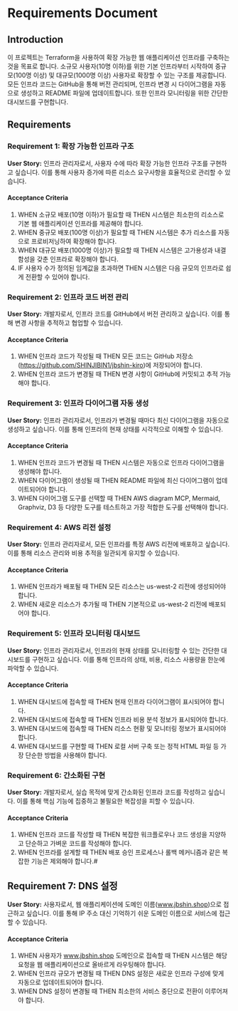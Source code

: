 # Requirements Document

## Introduction

이 프로젝트는 Terraform을 사용하여 확장 가능한 웹 애플리케이션 인프라를 구축하는 것을 목표로 합니다. 소규모 사용자(10명 이하)를 위한 기본 인프라부터 시작하여 중규모(100명 이상) 및 대규모(1000명 이상) 사용자로 확장할 수 있는 구조를 제공합니다. 모든 인프라 코드는 GitHub을 통해 버전 관리되며, 인프라 변경 시 다이어그램을 자동으로 생성하고 README 파일에 업데이트합니다. 또한 인프라 모니터링을 위한 간단한 대시보드를 구현합니다.

## Requirements

### Requirement 1: 확장 가능한 인프라 구조

**User Story:** 인프라 관리자로서, 사용자 수에 따라 확장 가능한 인프라 구조를 구현하고 싶습니다. 이를 통해 사용자 증가에 따른 리소스 요구사항을 효율적으로 관리할 수 있습니다.

#### Acceptance Criteria

1. WHEN 소규모 배포(10명 이하)가 필요할 때 THEN 시스템은 최소한의 리소스로 기본 웹 애플리케이션 인프라를 제공해야 합니다.
2. WHEN 중규모 배포(100명 이상)가 필요할 때 THEN 시스템은 추가 리소스를 자동으로 프로비저닝하여 확장해야 합니다.
3. WHEN 대규모 배포(1000명 이상)가 필요할 때 THEN 시스템은 고가용성과 내결함성을 갖춘 인프라로 확장해야 합니다.
4. IF 사용자 수가 정의된 임계값을 초과하면 THEN 시스템은 다음 규모의 인프라로 쉽게 전환할 수 있어야 합니다.

### Requirement 2: 인프라 코드 버전 관리

**User Story:** 개발자로서, 인프라 코드를 GitHub에서 버전 관리하고 싶습니다. 이를 통해 변경 사항을 추적하고 협업할 수 있습니다.

#### Acceptance Criteria

1. WHEN 인프라 코드가 작성될 때 THEN 모든 코드는 GitHub 저장소(https://github.com/SHINJIBIN1/jbshin-kiro)에 저장되어야 합니다.
2. WHEN 인프라 코드가 변경될 때 THEN 변경 사항이 GitHub에 커밋되고 추적 가능해야 합니다.

### Requirement 3: 인프라 다이어그램 자동 생성

**User Story:** 인프라 관리자로서, 인프라가 변경될 때마다 최신 다이어그램을 자동으로 생성하고 싶습니다. 이를 통해 인프라의 현재 상태를 시각적으로 이해할 수 있습니다.

#### Acceptance Criteria

1. WHEN 인프라 코드가 변경될 때 THEN 시스템은 자동으로 인프라 다이어그램을 생성해야 합니다.
2. WHEN 다이어그램이 생성될 때 THEN README 파일에 최신 다이어그램이 업데이트되어야 합니다.
3. WHEN 다이어그램 도구를 선택할 때 THEN AWS diagram MCP, Mermaid, Graphviz, D3 등 다양한 도구를 테스트하고 가장 적합한 도구를 선택해야 합니다.

### Requirement 4: AWS 리전 설정

**User Story:** 인프라 관리자로서, 모든 인프라를 특정 AWS 리전에 배포하고 싶습니다. 이를 통해 리소스 관리와 비용 추적을 일관되게 유지할 수 있습니다.

#### Acceptance Criteria

1. WHEN 인프라가 배포될 때 THEN 모든 리소스는 us-west-2 리전에 생성되어야 합니다.
2. WHEN 새로운 리소스가 추가될 때 THEN 기본적으로 us-west-2 리전에 배포되어야 합니다.

### Requirement 5: 인프라 모니터링 대시보드

**User Story:** 인프라 관리자로서, 인프라의 현재 상태를 모니터링할 수 있는 간단한 대시보드를 구현하고 싶습니다. 이를 통해 인프라의 상태, 비용, 리소스 사용량을 한눈에 파악할 수 있습니다.

#### Acceptance Criteria

1. WHEN 대시보드에 접속할 때 THEN 현재 인프라 다이어그램이 표시되어야 합니다.
2. WHEN 대시보드에 접속할 때 THEN 인프라 비용 분석 정보가 표시되어야 합니다.
3. WHEN 대시보드에 접속할 때 THEN 리소스 현황 및 모니터링 정보가 표시되어야 합니다.
4. WHEN 대시보드를 구현할 때 THEN 로컬 서버 구축 또는 정적 HTML 파일 등 가장 단순한 방법을 사용해야 합니다.

### Requirement 6: 간소화된 구현

**User Story:** 개발자로서, 실습 목적에 맞게 간소화된 인프라 코드를 작성하고 싶습니다. 이를 통해 핵심 기능에 집중하고 불필요한 복잡성을 피할 수 있습니다.

#### Acceptance Criteria

1. WHEN 인프라 코드를 작성할 때 THEN 복잡한 워크플로우나 코드 생성을 지양하고 단순하고 가벼운 코드를 작성해야 합니다.
2. WHEN 인프라를 설계할 때 THEN 배포 승인 프로세스나 롤백 메커니즘과 같은 복잡한 기능은 제외해야 합니다.#
## Requirement 7: DNS 설정

**User Story:** 사용자로서, 웹 애플리케이션에 도메인 이름(www.jbshin.shop)으로 접근하고 싶습니다. 이를 통해 IP 주소 대신 기억하기 쉬운 도메인 이름으로 서비스에 접근할 수 있습니다.

#### Acceptance Criteria

1. WHEN 사용자가 www.jbshin.shop 도메인으로 접속할 때 THEN 시스템은 해당 요청을 웹 애플리케이션으로 올바르게 라우팅해야 합니다.
2. WHEN 인프라 규모가 변경될 때 THEN DNS 설정은 새로운 인프라 구성에 맞게 자동으로 업데이트되어야 합니다.
3. WHEN DNS 설정이 변경될 때 THEN 최소한의 서비스 중단으로 전환이 이루어져야 합니다.